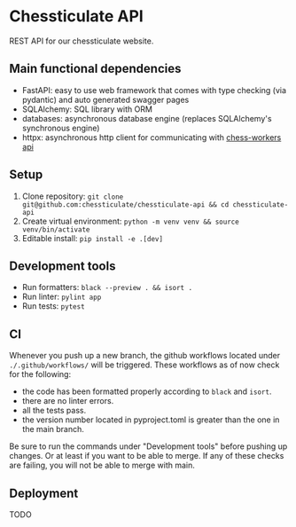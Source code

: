 # Chessticulate API
REST API for our chessticulate website.

## Main functional dependencies
- FastAPI: easy to use web framework that comes with type checking (via pydantic) and auto generated swagger pages
- SQLAlchemy: SQL library with ORM
- databases: asynchronous database engine (replaces SQLAlchemy's synchronous engine)
- httpx: asynchronous http client for communicating with [chess-workers api](https://github.com/Chessticulate/chess-workers)

## Setup
1. Clone repository: `git clone git@github.com:chessticulate/chessticulate-api && cd chessticulate-api`
2. Create virtual environment: `python -m venv venv && source venv/bin/activate`
3. Editable install: `pip install -e .[dev]`

## Development tools
- Run formatters: `black --preview . && isort .`
- Run linter: `pylint app`
- Run tests: `pytest`

## CI
Whenever you push up a new branch, the github workflows located under `./.github/workflows/` will be triggered. These workflows as of now check for the following:
- the code has been formatted properly according to `black` and `isort`.
- there are no linter errors.
- all the tests pass.
- the version number located in pyproject.toml is greater than the one in the main branch.

Be sure to run the commands under "Development tools" before pushing up changes. Or at least if you want to be able to merge. If any of these checks are failing, you will not be able to merge with main.

## Deployment
TODO
